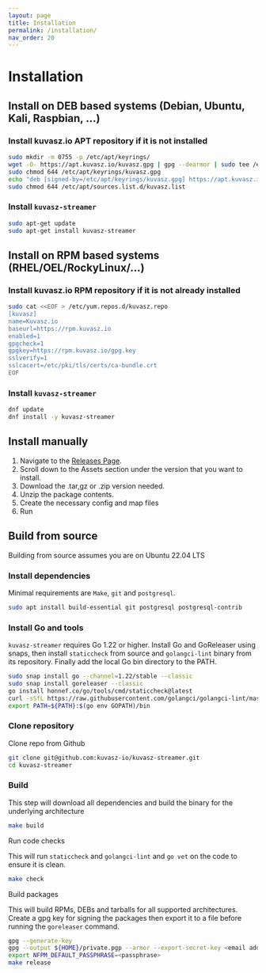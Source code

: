 ```yaml
---
layout: page
title: Installation
permalink: /installation/
nav_order: 20
---
```

# Installation

## Install on DEB based systems (Debian, Ubuntu, Kali, Raspbian, ...)

### Install kuvasz.io APT repository if it is not installed

```bash
sudo mkdir -m 0755 -p /etc/apt/keyrings/
wget -O- https://apt.kuvasz.io/kuvasz.gpg | gpg --dearmor | sudo tee /etc/apt/keyrings/kuvasz.gpg > /dev/null 
sudo chmod 644 /etc/apt/keyrings/kuvasz.gpg
echo "deb [signed-by=/etc/apt/keyrings/kuvasz.gpg] https://apt.kuvasz.io stable main" | sudo tee /etc/apt/sources.list.d/kuvasz.list
sudo chmod 644 /etc/apt/sources.list.d/kuvasz.list
```

### Install `kuvasz-streamer`

```bash
sudo apt-get update
sudo apt-get install kuvasz-streamer
```

## Install on RPM based systems (RHEL/OEL/RockyLinux/...)

### Install kuvasz.io RPM repository if it is not already installed

```bash
sudo cat <<EOF > /etc/yum.repos.d/kuvasz.repo
[kuvasz]
name=Kuvasz.io
baseurl=https://rpm.kuvasz.io
enabled=1
gpgcheck=1
gpgkey=https://rpm.kuvasz.io/gpg.key
sslverify=1
sslcacert=/etc/pki/tls/certs/ca-bundle.crt
EOF
```

### Install `kuvasz-streamer`

```bash
dnf update
dnf install -y kuvasz-streamer
```

## Install manually

1. Navigate to the [Releases Page](https://github.com/kuvasz-io/kuvasz-streamer/releases).
1. Scroll down to the Assets section under the version that you want to install.
1. Download the .tar,gz or .zip version needed.
1. Unzip the package contents.
1. Create the necessary config and map files
1. Run

## Build from source

Building from source assumes you are on Ubuntu 22.04 LTS

### Install dependencies
Minimal requirements are `Make`, `git` and `postgresql`.

```bash
sudo apt install build-essential git postgresql postgresql-contrib
```
### Install Go and tools

`kuvasz-streamer` requires Go 1.22 or higher. Install Go and GoReleaser using snaps, then install `staticcheck` from source and `golangci-lint` binary from its repository. Finally add the local Go bin directory to the PATH.

```bash
sudo snap install go --channel=1.22/stable --classic
sudo snap install goreleaser --classic
go install honnef.co/go/tools/cmd/staticcheck@latest
curl -sSfL https://raw.githubusercontent.com/golangci/golangci-lint/master/install.sh | sh -s -- -b $(go env GOPATH)/bin v1.56.2
export PATH=${PATH}:$(go env GOPATH)/bin
```

### Clone repository

Clone repo from Github

```bash
git clone git@github.com:kuvasz-io/kuvasz-streamer.git
cd kuvasz-streamer
```

### Build

This step will download all dependencies and build the binary for the underlying architecture

```bash
make build
```

Run code checks

This will run `staticcheck` and `golangci-lint` and `go vet` on the code to ensure it is clean.

```bash
make check
```

Build packages

This will build RPMs, DEBs and tarballs for all supported architectures.
Create a gpg key for signing the packages then export it to a file before running the `goreleaser` command.

```bash
gpg --generate-key
gpg --output ${HOME}/private.pgp --armor --export-secret-key <email address used to create key>
export NFPM_DEFAULT_PASSPHRASE=<passphrase>
make release
```